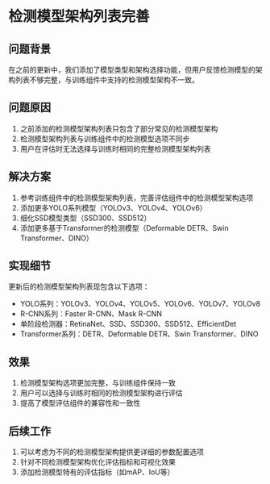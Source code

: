 # 检测模型架构列表完善

## 问题背景

在之前的更新中，我们添加了模型类型和架构选择功能，但用户反馈检测模型的架构列表不够完整，与训练组件中支持的检测模型架构不一致。

## 问题原因

1. 之前添加的检测模型架构列表只包含了部分常见的检测模型架构
2. 检测模型架构列表与训练组件中的检测模型选项不同步
3. 用户在评估时无法选择与训练时相同的完整检测模型架构列表

## 解决方案

1. 参考训练组件中的检测模型架构列表，完善评估组件中的检测模型架构选项
2. 添加更多YOLO系列模型（YOLOv3、YOLOv4、YOLOv6）
3. 细化SSD模型类型（SSD300、SSD512）
4. 添加更多基于Transformer的检测模型（Deformable DETR、Swin Transformer、DINO）

## 实现细节

更新后的检测模型架构列表现包含以下选项：
- YOLO系列：YOLOv3、YOLOv4、YOLOv5、YOLOv6、YOLOv7、YOLOv8
- R-CNN系列：Faster R-CNN、Mask R-CNN
- 单阶段检测器：RetinaNet、SSD、SSD300、SSD512、EfficientDet
- Transformer系列：DETR、Deformable DETR、Swin Transformer、DINO

## 效果

1. 检测模型架构选项更加完整，与训练组件保持一致
2. 用户可以选择与训练时相同的检测模型架构进行评估
3. 提高了模型评估组件的兼容性和一致性

## 后续工作

1. 可以考虑为不同的检测模型架构提供更详细的参数配置选项
2. 针对不同检测模型架构优化评估指标和可视化效果
3. 添加检测模型特有的评估指标（如mAP、IoU等） 